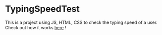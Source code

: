 # TypingSpeedTest
This is a project using JS, HTML, CSS to check the typing speed of a user.
<br />
Check out how it works 
[here](https://yanaholoborodko.github.io/TypingSpeedTest/)
!
